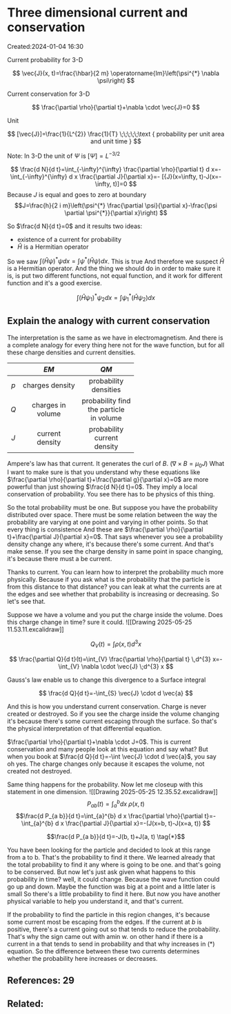 # Three dimensional current and conservation
Created:2024-01-04 16:30

Current probability for 3-D

$$
\vec{J}(x, t)=\frac{\hbar}{2 m} \operatorname{Im}\left(\psi^{*} \nabla \psi\right)
$$

Current conservation for 3-D

$$
\frac{\partial \rho}{\partial t}+\nabla \cdot \vec{J}=0
$$

Unit

$$
[\vec{J}]=\frac{1}{L^{2}} \frac{1}{T} \;\;\;\;\;\text { probability per unit area and unit time }
$$

Note: In 3-D the unit of $\Psi$ is $[\Psi]=L^{-3 / 2}$

$$
\frac{d N}{d t}=\int_{-\infty}^{\infty} \frac{\partial \rho}{\partial t} d x=-\int_{-\infty}^{\infty} d x \frac{\partial J}{\partial x}=- [{J}(x=\infty, t)-J(x=-\infty, t)]=0
$$
Because $J$ is equal and goes to zero at boundary
$$J=\frac{h}{2 i m}\left(\psi^{*} \frac{\partial \psi}{\partial x}-\frac{\psi \partial \psi^{*}}{\partial x}\right)
$$

So $\frac{d N}{d t}=0$ and it results two ideas:
- existence of a current for probability 
- $\hat{H}$ is a Hermitian operator

So we saw $\int(\hat{H} \psi)^{*} \psi d x=\int \psi^{*}(\hat{H} \psi) d x$. This is true And therefore we suspect $\hat{H}$ is a Hermitian operator. And the thing we should do in order to make sure it is, is put two different functions, not equal function, and it work for different function and it's a good exercise.

$$
\int\left(\hat{H} \psi_{1}\right)^{*} \psi_{2} d x=\int \psi_{1}^{*}\left(\hat{H} \psi_{2}\right) d x
$$

## Explain the analogy with current conservation
The interpretation is the same as we have in electromagnetism. And there is a complete analogy for every thing here not for the wave function, but for all these charge densities and current densities.

|     |         $E M$          |                       $QM$                        |
| :-: | :--------------------: | :-----------------------------------------------: |
| $p$ |    charges density     |            probability <br> densities             |
| $Q$ | charges in <br> volume | probability find <br> the particle <br> in volume |
| $J$ |  current <br> density  |       probability <br> current <br> density       |

Ampere's law has that current. It generates the curl of $B$. $\left(\nabla \times B=\mu_{0} J\right)$
What I want to make sure is that you understand why these equations like $\frac{\partial \rho}{\partial t}+\frac{\partial g}{\partial x}=0$ are more powerful than just showing $\frac{d N}{d t}=0$. They imply a local conservation of probability. You see there has to be physics of this thing.

So the total probability must be one. But suppose you have the probability distributed over space. There must be some relation between the way the probability are varying at one point and varying in other points. So that every thing is consistence And these are $\frac{\partial \rho}{\partial t}+\frac{\partial J}{\partial x}=0$. That says whenever you see a probability density change any where, it's because there's some current. And that's make sense. If you see the charge density in same point in space changing, it's because there must a be current.

Thanks to current. You can learn how to interpret the probability much more physically. Because if you ask what is the probability that the particle is from this distance to that distance? you can leak at what the currents are at the edges and see whether that probability is increasing or decreasing. So let's see that.

Suppose we have a volume and you put the charge inside the volume. Does this charge change in time? sure it could.
![[Drawing 2025-05-25 11.53.11.excalidraw]]


$$
Q_{V}(t)=\int \rho(x, t) d^{3} x
$$

$$
\frac{\partial Q}{d t}(t)=\int_{V} \frac{\partial \rho}{\partial t} \,d^{3} x=-\int_{V} \nabla \cdot \vec{J} \;d^{3} x
$$

Gauss's law enable us to change this divergence to a Surface integral

$$
\frac{d Q}{d t}=-\int_{S} \vec{J} \cdot d \vec{a}
$$

And this is how you understand current conservation. Charge is never created or destroyed. So if you see the charge inside the volume changing it's because there's some current escaping through the surface. So that's the physical interpretation of that differential equation.


$\frac{\partial \rho}{\partial t}+\nabla \cdot J=0$. This is current conservation and many people look at this equation and say what? But when you book at $\frac{d Q}{d t}=-\int \vec{J} \cdot d \vec{a}$, you say oh yes. The charge changes only because it escapes the volume, not created not destroyed.

Same thing happens for the probability. Now let me closeup with this statement in one dimension.
![[Drawing 2025-05-25 12.35.52.excalidraw]]
$$
P_{a b}(t)=\int_{a}^{b} dx \;\rho(x, t)
$$
$$\frac{d P_{a b}}{d t}=\int_{a}^{b} d x \frac{\partial \rho}{\partial t}=-\int_{a}^{b} d x \frac{\partial J}{\partial x}=-(J(x=b, t)-J(x=a, t))
$$

$$\frac{d P_{a b}}{d t}=-J(b, t)+J(a, t) \tag{*}$$

You have been looking for the particle and decided to look at this range from a to b. That's the probability to find it there. We learned already that the total probability to find it any where is going to be one. and that's going to be conserved. But now let's just ask given what happens to this probability in time? well, it could change. Because the wave function could go up and down. Maybe the function was big at a point and a little later is small So there's a little probability to find it here. But now you have another physical variable to help you understand it, and that's current.

If the probability to find the particle in this region changes, it's because some current most be escaping from the edges. If the current at $b$ is positive, there's a current going out so that tends to reduce the probability. That's why the sign came out with amin w. on other hand if there is a current in a that tends to send in probability and that why increases in (*) equation. So the difference between these two currents determines whether the probability here increases or decreases.
## References: 29

## Related:



